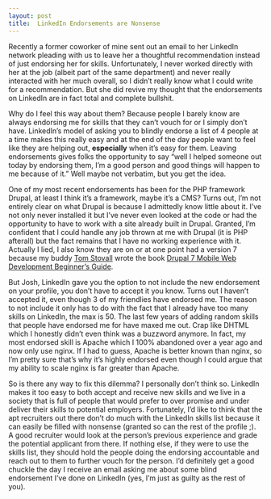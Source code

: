 ```yaml
---
layout: post
title:  LinkedIn Endorsements are Nonsense
---
```


Recently a former coworker of mine sent out an email to her LinkedIn network pleading with us to leave her a thoughtful recommendation instead of just endorsing her for skills. Unfortunately, I never worked directly with her at the job (albeit part of the same department) and never really interacted with her much overall, so I didn’t really know what I could write for a recommendation. But she did revive my thought that the endorsements on LinkedIn are in fact total and complete bullshit.

Why do I feel this way about them? Because people I barely know are always endorsing me for skills that they can’t vouch for or I simply don’t have. LinkedIn’s model of asking you to blindly endorse a list of 4 people at a time makes this really easy and at the end of the day people want to feel like they are helping out, **especially** when it’s easy for them. Leaving endorsements gives folks the opportunity to say “well I helped someone out today by endorsing them, I’m a good person and good things will happen to me because of it.” Well maybe not verbatim, but you get the idea.

One of my most recent endorsements has been for the PHP framework Drupal, at least I think it’s a framework, maybe it’s a CMS? Turns out, I’m not entirely clear on what Drupal is because I admittedly know little about it. I’ve not only never installed it but I’ve never even looked at the code or had the opportunity to have to work with a site already built in Drupal. Granted, I’m confident that I could handle any job thrown at me with Drupal (it is PHP afterall) but the fact remains that I have no working experience with it. Actually I lied, I also know they are on or at one point had a version 7 because my buddy [Tom Stovall](http://stovak.net) wrote the book [Drupal 7 Mobile Web Development Beginner’s Guide](http://www.amazon.com/gp/product/184951562X/ref=as_li_ss_tl?ie=UTF8&camp=1789&creative=390957&creativeASIN=184951562X&linkCode=as2&tag=joshtronic-20).

But Josh, LinkedIn gave you the option to not include the new endorsement on your profile, you don’t have to accept it you know. Turns out I haven’t accepted it, even though 3 of my friendlies have endorsed me. The reason to not include it only has to do with the fact that I already have too many skills on LinkedIn, the max is 50. The last few years of adding random skills that people have endorsed me for have maxed me out. Crap like DHTML which I honestly didn’t even think was a buzzword anymore. In fact, my most endorsed skill is Apache which I 100% abandoned over a year ago and now only use nginx. If I had to guess, Apache is better known than nginx, so I’m pretty sure that’s why it’s highly endorsed even though I could argue that my ability to scale nginx is far greater than Apache.

So is there any way to fix this dilemma? I personally don’t think so. LinkedIn makes it too easy to both accept and receive new skills and we live in a society that is full of people that would prefer to over promise and under deliver their skills to potential employers. Fortunately, I’d like to think that the apt recruiters out there don’t do much with the LinkedIn skills list because it can easily be filled with nonsense (granted so can the rest of the profile ;). A good recruiter would look at the person’s previous experience and grade the potential applicant from there. If nothing else, if they were to use the skills list, they should hold the people doing the endorsing accountable and reach out to them to further vouch for the person. I’d definitely get a good chuckle the day I receive an email asking me about some blind endorsement I’ve done on LinkedIn (yes, I’m just as guilty as the rest of you).
